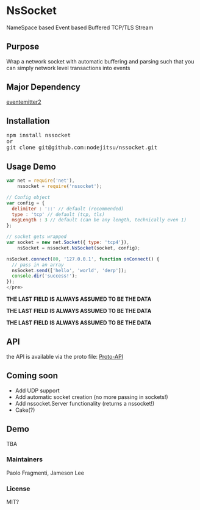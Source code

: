 # NsSocket
  NameSpace based Event based Buffered TCP/TLS Stream

## Purpose
  Wrap a network socket with automatic buffering and parsing such that you can
  simply network level transactions into events

## Major Dependency

[eventemitter2](http://github.com/hij1nx/eventemitter2.git)

## Installation
<pre>
npm install nssocket
or
git clone git@github.com:nodejitsu/nssocket.git
</pre>

## Usage Demo
```javascript
var net = require('net'),
    nssocket = require('nssocket');

// Config object
var config = {
  delimiter : '::' // default (recommended)
  type : 'tcp' // default (tcp, tls)
  msgLength : 3 // default (can be any length, technically even 1)
};

// socket gets wrapped
var socket = new net.Socket({ type: 'tcp4'}),
    nsSocket = nssocket.NsSocket(socket, config);

nsSocket.connect(80, '127.0.0.1', function onConnect() {
  // pass in an array
  nsSocket.send(['hello', 'world', 'derp']);
  console.dir('success!');  
});
</pre>
```

 **THE LAST FIELD IS ALWAYS ASSUMED TO BE THE DATA**

 **THE LAST FIELD IS ALWAYS ASSUMED TO BE THE DATA**

 **THE LAST FIELD IS ALWAYS ASSUMED TO BE THE DATA**

## API
 the API is available via the proto file:
 [Proto-API](http://github.com/nodejitsu/nssocket/tree/master/doc/proto.nssocket)

## Coming soon
- Add UDP support
- Add automatic socket creation (no more passing in sockets!)
- Add nssocket.Server functionality (returns a nssocket!)
- Cake(?)

## Demo
  TBA

### Maintainers
Paolo Fragmenti,
Jameson Lee

### License
MIT?
